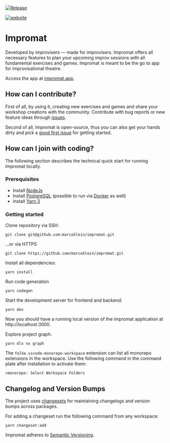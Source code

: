 [![Release](https://github.com/marcoklein/impromat/actions/workflows/release.yml/badge.svg)](https://github.com/marcoklein/impromat/actions/workflows/release.yml)

[![website](https://img.shields.io/website?up_message=online&url=https%3A%2F%2Fimpromat.app)](https://impromat.app)

# Impromat

Developed by improvisers — made for improvisers. Impromat offers all necessary features to plan your upcoming improv sessions with all fundamental exercises and games. Impromat is meant to be the go to app for improvisational theatre.

Access the app at [impromat.app](https://impromat.app).

## How can I contribute?

First of all, by using it, creating new exercises and games and share your workshop creations with the community. Contribute with bug reports or new feature ideas through [issues](https://github.com/marcoklein/impromat/issues/new/choose).

Second of all, Impromat is open-source, thus you can also get your hands dirty and pick a [good first issue](https://github.com/marcoklein/impromat/issues?q=is%3Aopen+is%3Aissue+label%3A%22good+first+issue%22) for getting started.

## How can I join with coding?

The following section describes the technical quick start for running Impromat locally.

### Prerequisites

- Install [NodeJs](https://nodejs.org/en)
- Install [PostgreSQL](https://www.postgresql.org/) (possible to run via [Docker](https://www.docker.com/) as well)
- Install [Yarn 3](https://yarnpkg.com/getting-started/install)

### Getting started

Clone repository via SSH:

```
git clone git@github.com:marcoklein/impromat.git
```

...or via HTTPS

```
git clone https://github.com/marcoklein/impromat.git
```

Install all dependencies:

```
yarn install
```

Run code generation

```
yarn codegen
```

Start the development server for frontend and backend:

```
yarn dev
```

Now you should have a running local version of the impromat application at http://localhost:3000.

Explore project graph:

```
yarn dlx nx graph
```

The `folke.vscode-monorepo-workspace` extension can list all monorepo extensions in the workspace. Use the following command in the command plate after installation to activate them:

```
>monorepo: Select Workspace Folders
```

## Changelog and Version Bumps

The project uses [changesets](https://github.com/changesets/changesets) for maintaining changelogs and version bumps across packages.

For adding a changeset run the following command from any workspace:

```
yarn changeset:add
```

Impromat adheres to [Semantic Versioning](https://semver.org/spec/v2.0.0.html).
